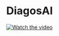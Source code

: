 # DiagosAI
[![Watch the video](https://github.com/Hetul3/Health-ML/assets/97708864/9c70f6a2-8edf-4830-8ed0-020cc4de1f17)](https://youtu.be/vt5fpE0bzSY)
